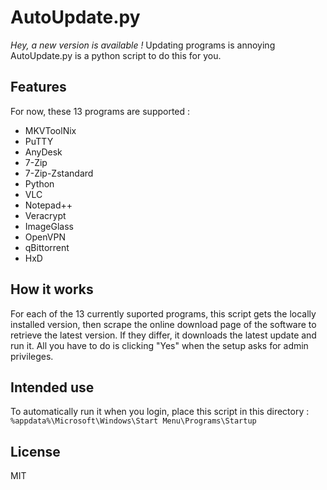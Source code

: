 # AutoUpdate&#46;py

*Hey, a new version is available !*
Updating programs is annoying
AutoUpdate&#46;py is a python script to do this for you.

## Features

For now, these 13 programs are supported :
- MKVToolNix
- PuTTY
- AnyDesk
- 7-Zip
- 7-Zip-Zstandard
- Python
- VLC
- Notepad++
- Veracrypt
- ImageGlass
- OpenVPN
- qBittorrent
- HxD


## How it works

For each of the 13 currently suported programs, this script gets the locally installed version, then scrape the online download page of the software to retrieve the latest version.
If they differ, it downloads the latest update and run it. All you have to do is clicking "Yes" when the setup asks for admin privileges.

## Intended use

To automatically run it when you login, place this script in this directory :
``%appdata%\Microsoft\Windows\Start Menu\Programs\Startup``

## License

MIT
